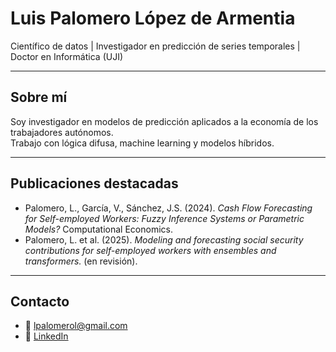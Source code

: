 # Luis Palomero López de Armentia

Científico de datos | Investigador en predicción de series temporales | Doctor en Informática (UJI)

---

## Sobre mí
Soy investigador en modelos de predicción aplicados a la economía de los trabajadores autónomos.  
Trabajo con lógica difusa, machine learning y modelos híbridos.

---

## Publicaciones destacadas
- Palomero, L., García, V., Sánchez, J.S. (2024). *Cash Flow Forecasting for Self-employed Workers: Fuzzy Inference Systems or Parametric Models?* Computational Economics.  
- Palomero, L. et al. (2025). *Modeling and forecasting social security contributions for self-employed workers with ensembles and transformers.* (en revisión).  

---

## Contacto
- 📧 [lpalomerol@gmail.com](mailto:lpalomerol@gmail.com)  
- 💼 [LinkedIn](https://www.linkedin.com/in/luispalomero/)  
